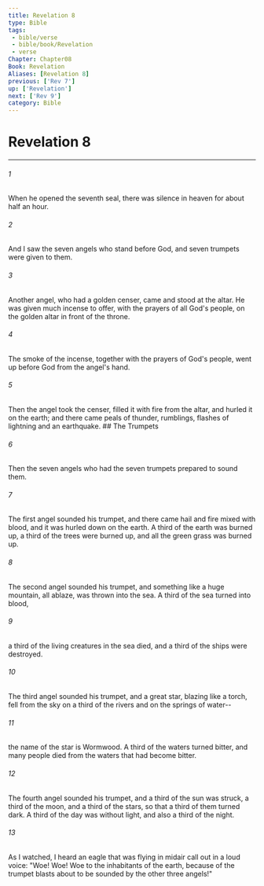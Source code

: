 ```yaml
---
title: Revelation 8
type: Bible
tags:
 - bible/verse
 - bible/book/Revelation
 - verse
Chapter: Chapter08
Book: Revelation
Aliases: [Revelation 8]
previous: ['Rev 7']
up: ['Revelation']
next: ['Rev 9']
category: Bible
---
```

# Revelation 8

***


###### 1 
When he opened the seventh seal, there was silence in heaven for about half an hour. 

###### 2 
And I saw the seven angels who stand before God, and seven trumpets were given to them. 

###### 3 
Another angel, who had a golden censer, came and stood at the altar. He was given much incense to offer, with the prayers of all God's people, on the golden altar in front of the throne. 

###### 4 
The smoke of the incense, together with the prayers of God's people, went up before God from the angel's hand. 

###### 5 
Then the angel took the censer, filled it with fire from the altar, and hurled it on the earth; and there came peals of thunder, rumblings, flashes of lightning and an earthquake. ## The Trumpets 

###### 6 
Then the seven angels who had the seven trumpets prepared to sound them. 

###### 7 
The first angel sounded his trumpet, and there came hail and fire mixed with blood, and it was hurled down on the earth. A third of the earth was burned up, a third of the trees were burned up, and all the green grass was burned up. 

###### 8 
The second angel sounded his trumpet, and something like a huge mountain, all ablaze, was thrown into the sea. A third of the sea turned into blood, 

###### 9 
a third of the living creatures in the sea died, and a third of the ships were destroyed. 

###### 10 
The third angel sounded his trumpet, and a great star, blazing like a torch, fell from the sky on a third of the rivers and on the springs of water-- 

###### 11 
the name of the star is Wormwood. A third of the waters turned bitter, and many people died from the waters that had become bitter. 

###### 12 
The fourth angel sounded his trumpet, and a third of the sun was struck, a third of the moon, and a third of the stars, so that a third of them turned dark. A third of the day was without light, and also a third of the night. 

###### 13 
As I watched, I heard an eagle that was flying in midair call out in a loud voice: "Woe! Woe! Woe to the inhabitants of the earth, because of the trumpet blasts about to be sounded by the other three angels!" 
